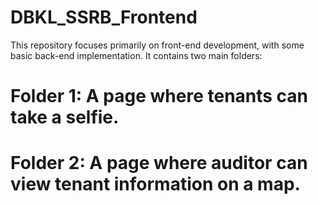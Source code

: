 # DBKL_SSRB_Frontend

This repository focuses primarily on front-end development, with some basic back-end implementation. It contains two main folders:

# Folder 1: A page where tenants can take a selfie.
# Folder 2: A page where auditor can view tenant information on a map.
